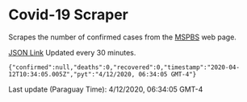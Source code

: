 # Covid-19 Scraper

Scrapes the number of confirmed cases from the [MSPBS](https://www.mspbs.gov.py/covid-19.php) web page.

[JSON Link](https://jmayalag.github.io/covid19-scrape/cases.json)
Updated every 30 minutes.
```
{"confirmed":null,"deaths":0,"recovered":0,"timestamp":"2020-04-12T10:34:05.005Z","pyt":"4/12/2020, 06:34:05 GMT-4"}
```
Last update (Paraguay Time): 4/12/2020, 06:34:05 GMT-4